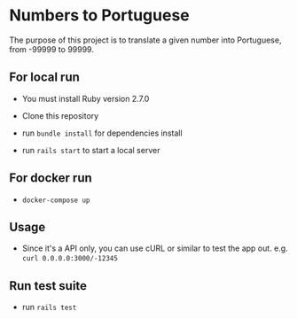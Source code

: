 # Numbers to Portuguese

The purpose of this project is to translate a given number into Portuguese, from -99999 to 99999.

## For local run

* You must install Ruby version 2.7.0

* Clone this repository

* run `bundle install` for dependencies install

* run `rails start` to start a local server

## For docker run

* `docker-compose up`

## Usage

* Since it's a API only, you can use cURL or similar to test the app out. e.g. `curl 0.0.0.0:3000/-12345`

## Run test suite

* run `rails test`